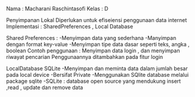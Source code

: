 Nama : Macharani Raschintasofi
Kelas : D

Penyimpanan Lokal
Diperlukan untuk efiseiensi penggunaan data internet
Implementasi : SharedPreferences , Local Database

Shared Preferences :
-Menyimpan data yang sederhana
-Manyimpan dengan format key-value
-Menyimpan tipe data dasar seperti teks, angka , boolean
Contoh penggunaan : Menyimpan data login , dan menyimpan riwayat pencarian
Penggunaannya ditambahkan pada fitur login

LocalDatabase SQLite
-Menyimpan dan meminta data dalam jumlah besar pada local device
-Bersifat Private
-Menggunakan SQlite database melalui package sqlite
-SQLite : database open source yang mendukung insert ,read , update dan remove data
